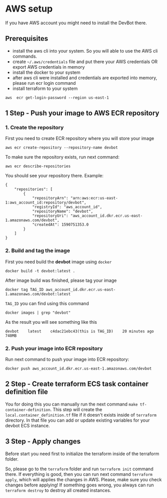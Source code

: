# AWS setup
If you have AWS account you might need to install the DevBot there.

## Prerequisites
- install the aws cli into your system. So you will able to use the AWS cli commands.
- create `~/.aws/credentials` file and put there your AWS credentials OR export AWS credentials in memory
- install the docker to your system
- after aws cli were installed and credentials are exported into memory, please run ecr login command
- install terraform to your system
```
aws  ecr get-login-password --region us-east-1
```

## 1 Step - Push your image to AWS ECR repository
### 1. Create the repository
First you need to create ECR repository where you will store your image
```
aws ecr create-repository --repository-name devbot
```
To make sure the repository exists, run next command:
```
aws ecr describe-repositories
```
You should see your repository there. Example:
``` 
{
    "repositories": [
        {
            "repositoryArn": "arn:aws:ecr:us-east-1:aws_account_id:repository/devbot",
            "registryId": "aws_account_id",
            "repositoryName": "devbot",
            "repositoryUri": "aws_account_id.dkr.ecr.us-east-1.amazonaws.com/devbot",
            "createdAt": 1590751353.0
        }
    ]
}
```

### 2. Build and tag the image
First you need build the **devbot** image using `docker`
```
docker build -t devbot:latest .
```
After image build was finished, please tag your image
``` 
docker tag TAG_ID aws_account_id.dkr.ecr.us-east-1.amazonaws.com/devbot:latest
```
`TAG_ID` you can find using this command
```
docker images | grep "devbot"
```
As the result you will see something like this
``` 
devbot    latest    c4dac21ebc43(this is TAG_ID)    20 minutes ago    740MB
```

### 2. Push your image into ECR repository
Run next command to push your image into ECR repository:
``` 
docker push aws_account_id.dkr.ecr.us-east-1.amazonaws.com/devbot
```

## 2 Step - Create terraform ECS task container definition file
You for doing this you can manually run the next command `make tf-container-definition`. This step will create the `local.container_definition.tf` file if it doesn't exists inside of `terraform` directory. 
In that file you can add or update existing variables for your devbot ECS instance.

## 3 Step - Apply changes
Before start you need first to initialize the terraform inside of the terraform folder.

So, please go to the `terraform` folder and run `terraform init` command there. If everything is good, then you can run next command `terraform apply`, which will applies the changes in AWS. Please, make sure you check changes before applying!
If something goes wrong, you always can run `terraform destroy` to destroy all created instances.